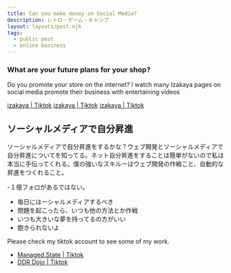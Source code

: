 ```yaml
---
title: Can you make money on Social Media?
description: レトロ・ゲーム・キャンプ
layout: layouts/post.njk
tags:
  - public post
  - online business
---
```


### What are your future plans for your shop?

Do you promote your store on the internet? I watch many Izakaya pages on social 
media promote their business with entertaining videos

  [izakaya | Tiktok](https://www.tiktok.com/t/ZTR4FvPAa/)
  [izakaya | Tiktok](https://www.tiktok.com/t/ZTR4YePPJ/)
  [izakaya | Tiktok](https://www.tiktok.com/t/ZTR4FqnSd/)

## ソーシャルメディアで自分昇進

ソーシャルメディアで自分昇進をするかな？ウェブ開発とソーシャルメディアで自分昇進についてを知ってる。ネット自分昇進をすることは簡単がないので私は本当に手伝ってくれる。僕の強いなスキルーはウェブ開発の作戦こと、自動的な昇進をつくれること。

-１億フォロがあるではない。
- 毎日にはーシャルメディアするべき
- 問題を起こったら、いつも他の方法とか作戦
- いつも大きいな夢を持ってるの方がいい
- 飽きられないよ

Please check my tiktok account to see some of my work.

  -  [Managed.State | Tiktok](https://www.tiktok.com/t/ZTR4YJ3S3/)
  -  [DDR Dojo | Tiktok](https://www.tiktok.com/t/ZTR4FgrEy/)
  